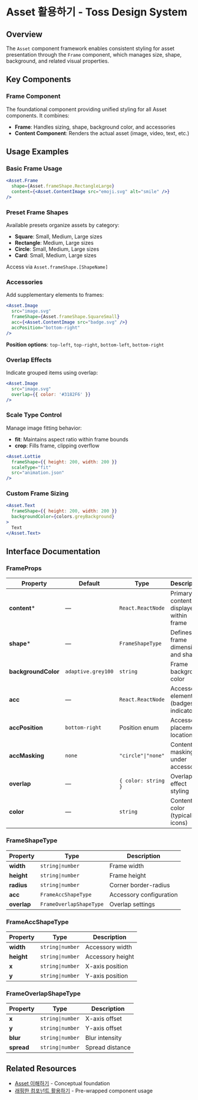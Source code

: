 # Asset 활용하기 - Toss Design System

## Overview

The `Asset` component framework enables consistent styling for asset presentation through the `Frame` component, which manages size, shape, background, and related visual properties.

## Key Components

### Frame Component
The foundational component providing unified styling for all Asset components. It combines:
- **Frame**: Handles sizing, shape, background color, and accessories
- **Content Component**: Renders the actual asset (image, video, text, etc.)

## Usage Examples

### Basic Frame Usage

```jsx
<Asset.Frame
  shape={Asset.frameShape.RectangleLarge}
  content={<Asset.ContentImage src="emoji.svg" alt="smile" />}
/>
```

### Preset Frame Shapes

Available presets organize assets by category:

- **Square**: Small, Medium, Large sizes
- **Rectangle**: Medium, Large sizes
- **Circle**: Small, Medium, Large sizes
- **Card**: Small, Medium, Large sizes

Access via `Asset.frameShape.[ShapeName]`

### Accessories

Add supplementary elements to frames:

```jsx
<Asset.Image
  src="image.svg"
  frameShape={Asset.frameShape.SquareSmall}
  acc={<Asset.ContentImage src="badge.svg" />}
  accPosition="bottom-right"
/>
```

**Position options**: `top-left`, `top-right`, `bottom-left`, `bottom-right`

### Overlap Effects

Indicate grouped items using overlap:

```jsx
<Asset.Image
  src="image.svg"
  overlap={{ color: '#3182F6' }}
/>
```

### Scale Type Control

Manage image fitting behavior:

- **fit**: Maintains aspect ratio within frame bounds
- **crop**: Fills frame, clipping overflow

```jsx
<Asset.Lottie
  frameShape={{ height: 200, width: 200 }}
  scaleType="fit"
  src="animation.json"
/>
```

### Custom Frame Sizing

```jsx
<Asset.Text
  frameShape={{ height: 200, width: 200 }}
  backgroundColor={colors.greyBackground}
>
  Text
</Asset.Text>
```

## Interface Documentation

### FrameProps

| Property | Default | Type | Description |
|----------|---------|------|-------------|
| **content*** | — | `React.ReactNode` | Primary content displayed within frame |
| **shape*** | — | `FrameShapeType` | Defines frame dimensions and shape |
| **backgroundColor** | `adaptive.grey100` | `string` | Frame background color |
| **acc** | — | `React.ReactNode` | Accessory elements (badges, indicators) |
| **accPosition** | `bottom-right` | Position enum | Accessory placement location |
| **accMasking** | `none` | `"circle"\|"none"` | Content masking under accessory |
| **overlap** | — | `{ color: string }` | Overlap effect styling |
| **color** | — | `string` | Content color (typically icons) |

### FrameShapeType

| Property | Type | Description |
|----------|------|-------------|
| **width** | `string\|number` | Frame width |
| **height** | `string\|number` | Frame height |
| **radius** | `string\|number` | Corner border-radius |
| **acc** | `FrameAccShapeType` | Accessory configuration |
| **overlap** | `FrameOverlapShapeType` | Overlap settings |

### FrameAccShapeType

| Property | Type | Description |
|----------|------|-------------|
| **width** | `string\|number` | Accessory width |
| **height** | `string\|number` | Accessory height |
| **x** | `string\|number` | X-axis position |
| **y** | `string\|number` | Y-axis position |

### FrameOverlapShapeType

| Property | Type | Description |
|----------|------|-------------|
| **x** | `string\|number` | X-axis offset |
| **y** | `string\|number` | Y-axis offset |
| **blur** | `string\|number` | Blur intensity |
| **spread** | `string\|number` | Spread distance |

## Related Resources

- [Asset 이해하기](/tds-mobile/components/Asset/check-first/) - Conceptual foundation
- [래핑한 컴포넌트 활용하기](/tds-mobile/components/Asset/asset/) - Pre-wrapped component usage
